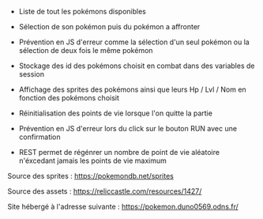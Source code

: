 - Liste de tout les pokémons disponibles

- Sélection de son pokémon puis du pokémon a affronter

- Prévention en JS d'erreur comme la sélection d'un seul pokémon ou la sélection de deux fois le même pokémon

- Stockage des id des pokémons choisit en combat dans des variables de session

- Affichage des sprites des pokémons ainsi que leurs Hp / Lvl / Nom en fonction des pokémons choisit

- Réinitialisation des points de vie lorsque l'on quitte la partie

- Prévention en JS d'erreur lors du click sur le bouton RUN avec une confirmation

- REST permet de régénrer un nombre de point de vie aléatoire n'éxcedant jamais les points de vie maximum

Source des sprites : https://pokemondb.net/sprites

Source des assets : https://reliccastle.com/resources/1427/

Site hébergé à l'adresse suivante : https://pokemon.duno0569.odns.fr/
